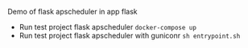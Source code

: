 Demo of flask apscheduler in app flask

- Run test project flask apscheduler `docker-compose up`
- Run test project flask apscheduler with guniconr `sh entrypoint.sh`
